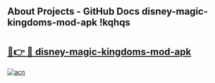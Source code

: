 ## About Projects - GitHub Docs disney-magic-kingdoms-mod-apk !kqhqs

# <h2><a href="https://andorid.site?title=disney-magic-kingdoms-mod-apk&ref=14PRO">🔗👉 🔴 disney-magic-kingdoms-mod-apk</a></h2>

[![acn](https://github.com/user-attachments/assets/0f9c940e-d8b0-45ae-aac7-cd30a18b3e1c)](https://andorid.site?title=disney-magic-kingdoms-mod-apk&ref=14PRO)

